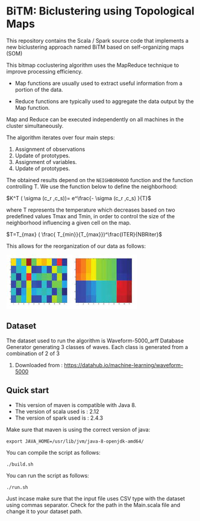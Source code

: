 # BiTM:  Biclustering using Topological Maps

This repository contains the Scala / Spark source code that implements a new biclustering approach named BiTM based on self-organizing maps (SOM)

This bitmap coclustering algorithm uses the MapReduce technique to improve processing efficiency.
 
 * Map functions are usually used to extract useful information from a portion of the data.

 * Reduce functions are typically used to aggregate the data output by the Map function.

 Map and Reduce can be executed independently on all machines in the cluster simultaneously.

The algorithm iterates over four main steps:

 1. Assignment of observations
 2. Update of prototypes.
 3. Assignment of variables.
 4. Update of prototypes.

The obtained results depend on the `NEIGHBORHOOD` function and the function controlling T. We use the function below to define the neighborhood:


 $K^T ( \sigma (c_r ,c_s))= e^\frac{- \sigma (c_r ,c_s) }{T}$

where T represents the temperature which decreases based on two predefined values Tmax and Tmin, in order to control the size of the neighborhood influencing a given cell on the map.

$T=T_{max} ( \frac{ T_{min}}{T_{max}})^\frac{ITER}{NBRiter}$

This allows for the reorganization of our data as follows:

![Organisation BiTM ](images.jpg)


## Dataset
The dataset used to run the algorithm is Waveform-5000_arff Database Generator generating 3 classes of waves. Each class is generated from a combination of 2 of 3
  1. Downloaded from : https://datahub.io/machine-learning/waveform-5000

## Quick start
 - This version of maven is compatible with Java 8.
 - The version of scala used is : 2.12
 - The version of spark used is : 2.4.3


Make sure that maven is using the correct version of java:

```
export JAVA_HOME=/usr/lib/jvm/java-8-openjdk-amd64/
```

You can compile the script as follows:
```
./build.sh
```
You can run the script as follows:
```
./run.sh
```
Just incase make sure that the input file uses CSV type with the dataset using commas separator.
Check for the path in the Main.scala file and change it to your dataset path.
